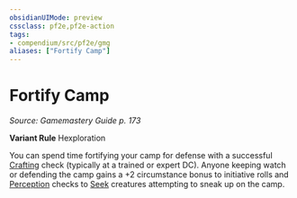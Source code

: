 ```yaml
---
obsidianUIMode: preview
cssclass: pf2e,pf2e-action
tags:
- compendium/src/pf2e/gmg
aliases: ["Fortify Camp"]
---
```

# Fortify Camp
*Source: Gamemastery Guide p. 173*  

**Variant Rule** Hexploration

You can spend time fortifying your camp for defense with a successful [Crafting](skills.md#Crafting) check (typically at a trained or expert DC). Anyone keeping watch or defending the camp gains a +2 circumstance bonus to initiative rolls and [Perception](skills.md#Perception) checks to [Seek](seek.md) creatures attempting to sneak up on the camp.